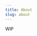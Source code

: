 ```yaml
---
title: About
slug: about
---
```


WIP
<!--
Postdoctoral researcher at Sackler Centre for Consciousness Science, University of Sussex, UK.

Cognitve neuroscientist.

My current research involves bridging fMRI and heart rate variabilty to understand cognitive function in psychiatric conditions. -->
